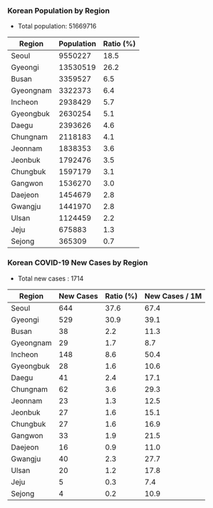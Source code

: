 ### Korean Population by Region
* Total population: 51669716

| Region | Population | Ratio (%) |
| ------ | ---------- | --------- |
| Seoul | 9550227 | 18.5 |
| Gyeongi | 13530519 | 26.2 |
| Busan | 3359527 | 6.5 |
| Gyeongnam | 3322373 | 6.4 |
| Incheon | 2938429 | 5.7 |
| Gyeongbuk | 2630254 | 5.1 |
| Daegu | 2393626 | 4.6 |
| Chungnam | 2118183 | 4.1 |
| Jeonnam | 1838353 | 3.6 |
| Jeonbuk | 1792476 | 3.5 |
| Chungbuk | 1597179 | 3.1 |
| Gangwon | 1536270 | 3.0 |
| Daejeon | 1454679 | 2.8 |
| Gwangju | 1441970 | 2.8 |
| Ulsan | 1124459 | 2.2 |
| Jeju | 675883 | 1.3 |
| Sejong | 365309 | 0.7 |

### Korean COVID-19 New Cases by Region
 * Total new cases : 1714
 
| Region | New Cases | Ratio (%) | New Cases / 1M |
| ------ | --------- | --------- | ---------------- |
| Seoul | 644 | 37.6 | 67.4
| Gyeongi | 529 | 30.9 | 39.1
| Busan | 38 | 2.2 | 11.3
| Gyeongnam | 29 | 1.7 | 8.7
| Incheon | 148 | 8.6 | 50.4
| Gyeongbuk | 28 | 1.6 | 10.6
| Daegu | 41 | 2.4 | 17.1
| Chungnam | 62 | 3.6 | 29.3
| Jeonnam | 23 | 1.3 | 12.5
| Jeonbuk | 27 | 1.6 | 15.1
| Chungbuk | 27 | 1.6 | 16.9
| Gangwon | 33 | 1.9 | 21.5
| Daejeon | 16 | 0.9 | 11.0
| Gwangju | 40 | 2.3 | 27.7
| Ulsan | 20 | 1.2 | 17.8
| Jeju | 5 | 0.3 | 7.4
| Sejong | 4 | 0.2 | 10.9
